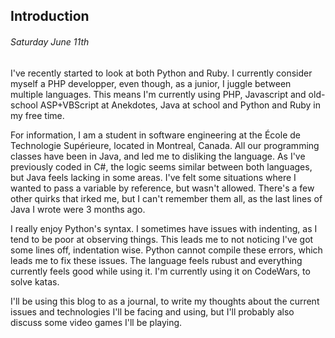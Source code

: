 Introduction
------------

###### Saturday June 11th

I've recently started to look at both Python and Ruby. I currently consider myself a PHP developper, even though, as a junior, 
I juggle between multiple languages. This means I'm currently using PHP, Javascript and old-school ASP+VBScript at Anekdotes, Java at school
and Python and Ruby in my free time.

For information, I am a student in software engineering at the École de Technologie Supérieure, located in Montreal, Canada. All our programming
classes have been in Java, and led me to disliking the language. As I've previously coded in C#, the logic seems similar between both languages,
but Java feels lacking in some areas. I've felt some situations where I wanted to pass a variable by reference, but wasn't allowed. 
There's a few other quirks that irked me, but I can't remember them all, as the last lines of Java I wrote were 3 months ago. 

I really enjoy Python's syntax. I sometimes have issues with indenting, as I tend to be poor at observing things. This leads me to not
noticing I've got some lines off, indentation wise. Python cannot compile these errors, which leads me to fix these issues. 
The language feels rubust and everything currently feels good while using it. I'm currently using it on CodeWars, to solve katas. 

I'll be using this blog to as a journal, to write my thoughts about the current issues and technologies I'll be facing and using, but
I'll probably also discuss some video games I'll be playing.

